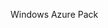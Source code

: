 <Token xmlns:xlink="http://www.w3.org/1999/xlink">Windows Azure Pack</Token>

<!--HONumber=Jul16_HO3-->


